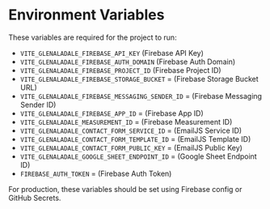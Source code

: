 # Environment Variables

These variables are required for the project to run:

- `VITE_GLENALADALE_FIREBASE_API_KEY` (Firebase API Key)
- `VITE_GLENALADALE_FIREBASE_AUTH_DOMAIN` (Firebase Auth Domain)
- `VITE_GLENALADALE_FIREBASE_PROJECT_ID` (Firebase Project ID)
- `VITE_GLENALADALE_FIREBASE_STORAGE_BUCKET` = (Firebase Storage Bucket URL)
- `VITE_GLENALADALE_FIREBASE_MESSAGING_SENDER_ID` = (Firebase Messaging Sender ID)
- `VITE_GLENALADALE_FIREBASE_APP_ID` = (Firebase App ID)
- `VITE_GLENALADALE_MEASUREMENT_ID` = (Firebase Measurement ID)
- `VITE_GLENALADALE_CONTACT_FORM_SERVICE_ID` = (EmailJS Service ID)
- `VITE_GLENALADALE_CONTACT_FORM_TEMPLATE_ID` = (EmailJS Template ID)
- `VITE_GLENALADALE_CONTACT_FORM_PUBLIC_KEY` = (EmailJS Public Key)
- `VITE_GLENALADALE_GOOGLE_SHEET_ENDPOINT_ID` = (Google Sheet Endpoint ID)
- `FIREBASE_AUTH_TOKEN` = (Firebase Auth Token)

For production, these variables should be set using Firebase config or GitHub Secrets.
